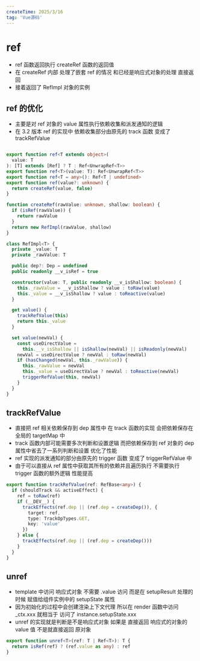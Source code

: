 ```yaml
---
createTime: 2025/3/16
tag: 'Vue源码'
---
```

# ref

* ref 函数返回执行 createRef 函数的返回值
* 在 createRef 内部 处理了嵌套 ref 的情况  和已经是响应式对象的处理 直接返回
* 接着返回了 RefImpl 对象的实例

## ref 的优化

* 主要是对 ref 对象的 value 属性执行依赖收集和派发通知的逻辑
* 在 3.2 版本 ref 的实现中 依赖收集部分由原先的 track 函数 变成了 trackRefValue

```ts

export function ref<T extends object>(
  value: T
): [T] extends [Ref] ? T : Ref<UnwrapRef<T>>
export function ref<T>(value: T): Ref<UnwrapRef<T>>
export function ref<T = any>(): Ref<T | undefined>
export function ref(value?: unknown) {
  return createRef(value, false)
}

function createRef(rawValue: unknown, shallow: boolean) {
  if (isRef(rawValue)) {
    return rawValue
  }
  return new RefImpl(rawValue, shallow)
}

class RefImpl<T> {
  private _value: T
  private _rawValue: T

  public dep?: Dep = undefined
  public readonly __v_isRef = true

  constructor(value: T, public readonly __v_isShallow: boolean) {
    this._rawValue = __v_isShallow ? value : toRaw(value)
    this._value = __v_isShallow ? value : toReactive(value)
  }

  get value() {
    trackRefValue(this)
    return this._value
  }

  set value(newVal) {
    const useDirectValue =
      this.__v_isShallow || isShallow(newVal) || isReadonly(newVal)
    newVal = useDirectValue ? newVal : toRaw(newVal)
    if (hasChanged(newVal, this._rawValue)) {
      this._rawValue = newVal
      this._value = useDirectValue ? newVal : toReactive(newVal)
      triggerRefValue(this, newVal)
    }
  }
}

```

## trackRefValue

* 直接把 ref 相关依赖保存到 dep 属性中 在 track 函数的实现 会把依赖保存在 全局的 targetMap 中
* track 函数内部可能需要多次判断和设置逻辑  而把依赖保存到 ref  对象的 dep 属性中省去了一系列判断和设置 优化了性能
* ref 实现的派发通知的部分由原先的 trigger 函数 变成了 triggerRefValue 中
* 由于可以直接从 ref 属性中获取其所有的依赖并且遍历执行 不需要执行 trigger 函数的额外逻辑 性能提高

```ts
export function trackRefValue(ref: RefBase<any>) {
  if (shouldTrack && activeEffect) {
    ref = toRaw(ref)
    if (__DEV__) {
      trackEffects(ref.dep || (ref.dep = createDep()), {
        target: ref,
        type: TrackOpTypes.GET,
        key: 'value'
      })
    } else {
      trackEffects(ref.dep || (ref.dep = createDep()))
    }
  }
}
```

## unref

* template 中访问 响应式对象 不需要 .value 访问  而是在 setupResult 处理的时候 赋值给组件实例中的 setupState 属性
* 因为初始化的过程中会创建渲染上下文代理  所以在 render 函数中访问 _ctx.xxx 就相当于 访问了 instance.setupState.xxx
* unref 的实现就是判断是不是响应式对象 如果是 直接返回 响应式的对象的 value 值 不是就直接返回 原对象

```ts
export function unref<T>(ref: T | Ref<T>): T {
  return isRef(ref) ? (ref.value as any) : ref
}
```
